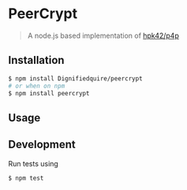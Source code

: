 # PeerCrypt

> A node.js based implementation of [hpk42/p4p]


## Installation

```bash
$ npm install Dignifiedquire/peercrypt
# or when on npm
$ npm install peercrypt
```

## Usage


## Development

Run tests using

```bash
$ npm test
```



[hpk42/p4p]: https://github.com/hpk42/p4p

